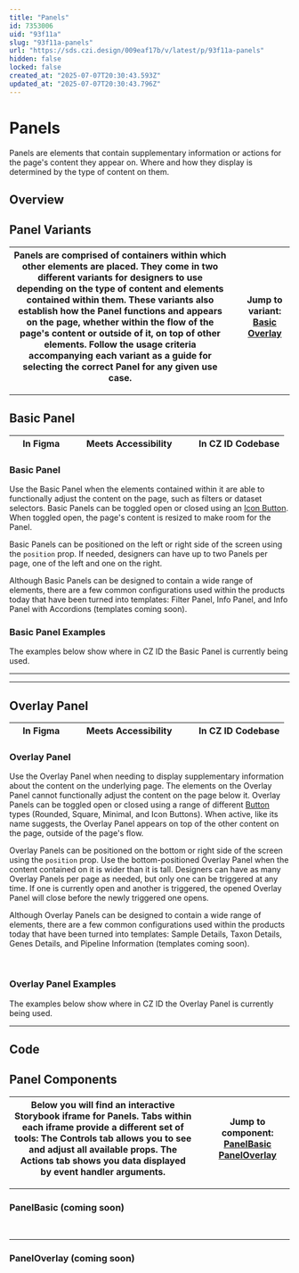 ```yaml
---
title: "Panels"
id: 7353006
uid: "93f11a"
slug: "93f11a-panels"
url: "https://sds.czi.design/009eaf17b/v/latest/p/93f11a-panels"
hidden: false
locked: false
created_at: "2025-07-07T20:30:43.593Z"
updated_at: "2025-07-07T20:30:43.796Z"
---
```


# Panels

Panels are elements that contain supplementary information or actions for the page's content they appear on. Where and how they display is determined by the type of content on them.

## Overview

## Panel Variants

| Panels are comprised of containers within which other elements are placed. They come in two different variants for designers to use depending on the type of content and elements contained within them. These variants also establish how the Panel functions and appears on the page, whether within the flow of the page's content or outside of it, on top of other elements.  Follow the usage criteria accompanying each variant as a guide for selecting the correct Panel for any given use case. |   | **Jump to variant:** [Basic](https://sds.czi.design/009eaf17b/v/0/p/93f11a-panels/t/10a962) [Overlay](https://sds.czi.design/009eaf17b/v/0/p/93f11a-panels/t/1772d5) |
| --- | --- | --- |

---

## Basic Panel

|  | In Figma |   |  | Meets Accessibility |   |  | In CZ ID Codebase |
| --- | --- | --- | --- | --- | --- | --- | --- |

### Basic Panel

Use the Basic Panel when the elements contained within it are able to functionally adjust the content on the page, such as filters or dataset selectors. Basic Panels can be toggled open or closed using an [Icon Button](https://sds.czi.design/009eaf17b/v/0/p/6196ff-buttons/t/396d42). When toggled open, the page's content is resized to make room for the Panel.

Basic Panels can be positioned on the left or right side of the screen using the `position` prop. If needed, designers can have up to two Panels per page, one of the left and one on the right.

Although Basic Panels can be designed to contain a wide range of elements, there are a few common configurations used within the products today that have been turned into templates: Filter Panel, Info Panel, and Info Panel with Accordions (templates coming soon).

### Basic Panel Examples

The examples below show where in CZ ID the Basic Panel is currently being used.

---

---

## Overlay Panel

|  | In Figma |   |  | Meets Accessibility |   |  | In CZ ID Codebase |
| --- | --- | --- | --- | --- | --- | --- | --- |

### Overlay Panel

Use the Overlay Panel when needing to display supplementary information about the content on the underlying page. The elements on the Overlay Panel cannot functionally adjust the content on the page below it. Overlay Panels can be toggled open or closed using a range of different [Button](https://sds.czi.design/009eaf17b/p/6196ff) types (Rounded, Square, Minimal, and Icon Buttons). When active, like its name suggests, the Overlay Panel appears on top of the other content on the page, outside of the page's flow.

Overlay Panels can be positioned on the bottom or right side of the screen using the `position` prop. Use the bottom-positioned Overlay Panel when the content contained on it is wider than it is tall. Designers can have as many Overlay Panels per page as needed, but only one can be triggered at any time. If one is currently open and another is triggered, the opened Overlay Panel will close before the newly triggered one opens.

Although Overlay Panels can be designed to contain a wide range of elements, there are a few common configurations used within the products today that have been turned into templates: Sample Details, Taxon Details, Genes Details, and Pipeline Information (templates coming soon).

 

### Overlay Panel Examples

The examples below show where in CZ ID the Overlay Panel is currently being used.

---

## Code

## Panel Components

| Below you will find an interactive Storybook iframe for Panels.  Tabs within each iframe provide a different set of tools: The Controls tab allows you to see and adjust all available props. The Actions tab shows you data displayed by event handler arguments. |   | **Jump to component:** [PanelBasic](https://sds.czi.design/009eaf17b/v/0/p/93f11a-panels/t/37c8ab) [PanelOverlay](https://sds.czi.design/009eaf17b/v/0/p/93f11a-panels/t/421581) |
| --- | --- | --- |

---

### PanelBasic (coming soon)

 

---

### PanelOverlay (coming soon)

 

